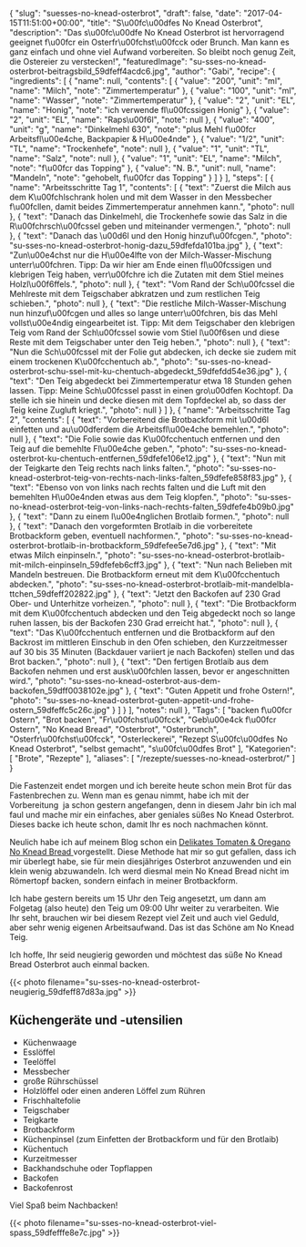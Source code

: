 {
    "slug": "suesses-no-knead-osterbrot",
    "draft": false,
    "date": "2017-04-15T11:51:00+00:00",
    "title": "S\u00fc\u00dfes No Knead Osterbrot",
    "description": "Das s\u00fc\u00dfe No Knead Osterbrot ist hervorragend geeignet f\u00fcr ein Osterfr\u00fchst\u00fcck oder Brunch. Man kann es ganz einfach und ohne viel Aufwand vorbereiten. So bleibt noch genug Zeit, die Ostereier zu verstecken!",
    "featuredImage": "su-sses-no-knead-osterbrot-beitragsbild_59dfeff4acdc6.jpg",
    "author": "Gabi",
    "recipe": {
        "ingredients": [
            {
                "name": null,
                "contents": [
                    {
                        "value": "200",
                        "unit": "ml",
                        "name": "Milch",
                        "note": "Zimmertemperatur"
                    },
                    {
                        "value": "100",
                        "unit": "ml",
                        "name": "Wasser",
                        "note": "Zimmertemperatur"
                    },
                    {
                        "value": "2",
                        "unit": "EL",
                        "name": "Honig",
                        "note": "ich verwende fl\u00fcssigen Honig"
                    },
                    {
                        "value": "2",
                        "unit": "EL",
                        "name": "Raps\u00f6l",
                        "note": null
                    },
                    {
                        "value": "400",
                        "unit": "g",
                        "name": "Dinkelmehl 630",
                        "note": "plus Mehl f\u00fcr Arbeitsfl\u00e4che, Backpapier & H\u00e4nde"
                    },
                    {
                        "value": "1\/2",
                        "unit": "TL",
                        "name": "Trockenhefe",
                        "note": null
                    },
                    {
                        "value": "1",
                        "unit": "TL",
                        "name": "Salz",
                        "note": null
                    },
                    {
                        "value": "1",
                        "unit": "EL",
                        "name": "Milch",
                        "note": "f\u00fcr das Topping"
                    },
                    {
                        "value": "N. B.",
                        "unit": null,
                        "name": "Mandeln",
                        "note": "gehobelt, f\u00fcr das Topping"
                    }
                ]
            }
        ],
        "steps": [
            {
                "name": "Arbeitsschritte Tag 1",
                "contents": [
                    {
                        "text": "Zuerst die Milch aus dem K\u00fchlschrank holen und mit dem Wasser in den Messbecher f\u00fcllen, damit beides Zimmertemperatur annehmen kann.",
                        "photo": null
                    },
                    {
                        "text": "Danach das Dinkelmehl, die Trockenhefe sowie das Salz in die R\u00fchrsch\u00fcssel geben und miteinander vermengen.",
                        "photo": null
                    },
                    {
                        "text": "Danach das \u00d6l und den Honig hinzuf\u00fcgen.",
                        "photo": "su-sses-no-knead-osterbrot-honig-dazu_59dfefda101ba.jpg"
                    },
                    {
                        "text": "Zun\u00e4chst nur die H\u00e4lfte von der Milch-Wasser-Mischung unterr\u00fchren. Tipp: Da wir hier am Ende einen fl\u00fcssigen und klebrigen Teig haben, verr\u00fchre ich die Zutaten mit dem Stiel meines Holzl\u00f6ffels.",
                        "photo": null
                    },
                    {
                        "text": "Vom Rand der Sch\u00fcssel die Mehlreste mit dem Teigschaber abkratzen und zum restlichen Teig schieben.",
                        "photo": null
                    },
                    {
                        "text": "Die restliche Milch-Wasser-Mischung nun hinzuf\u00fcgen und alles so lange unterr\u00fchren, bis das Mehl vollst\u00e4ndig eingearbeitet ist. Tipp: Mit dem Teigschaber den klebrigen Teig vom Rand der Sch\u00fcssel sowie vom Stiel l\u00f6sen und diese Reste mit dem Teigschaber unter den Teig heben.",
                        "photo": null
                    },
                    {
                        "text": "Nun die Sch\u00fcssel mit der Folie gut abdecken, ich decke sie zudem mit einem trockenen K\u00fcchentuch ab.",
                        "photo": "su-sses-no-knead-osterbrot-schu-ssel-mit-ku-chentuch-abgedeckt_59dfefdd54e36.jpg"
                    },
                    {
                        "text": "Den Teig abgedeckt bei Zimmertemperatur etwa 18 Stunden gehen lassen. Tipp: Meine Sch\u00fcssel passt in einen gro\u00dfen Kochtopf. Da stelle ich sie hinein und decke diesen mit dem Topfdeckel ab, so dass der Teig keine Zugluft kriegt.",
                        "photo": null
                    }
                ]
            },
            {
                "name": "Arbeitsschritte Tag 2",
                "contents": [
                    {
                        "text": "Vorbereitend die Brotbackform mit \u00d6l einfetten und au\u00dferdem die Arbeitsfl\u00e4che bemehlen.",
                        "photo": null
                    },
                    {
                        "text": "Die Folie sowie das K\u00fcchentuch entfernen und den Teig auf die bemehlte Fl\u00e4che geben.",
                        "photo": "su-sses-no-knead-osterbrot-ku-chentuch-entfernen_59dfefe106e12.jpg"
                    },
                    {
                        "text": "Nun mit der Teigkarte den Teig rechts nach links falten.",
                        "photo": "su-sses-no-knead-osterbrot-teig-von-rechts-nach-links-falten_59dfefe858f83.jpg"
                    },
                    {
                        "text": "Ebenso von von links nach rechts falten und die Luft mit den bemehlten H\u00e4nden etwas aus dem Teig klopfen.",
                        "photo": "su-sses-no-knead-osterbrot-teig-von-links-nach-rechts-falten_59dfefe4b09b0.jpg"
                    },
                    {
                        "text": "Dann zu einem l\u00e4nglichen Brotlaib formen.",
                        "photo": null
                    },
                    {
                        "text": "Danach den vorgeformten Brotlaib in die vorbereitete Brotbackform geben, eventuell nachformen.",
                        "photo": "su-sses-no-knead-osterbrot-brotlaib-in-brotbackform_59dfefee5e7d6.jpg"
                    },
                    {
                        "text": "Mit etwas Milch einpinseln.",
                        "photo": "su-sses-no-knead-osterbrot-brotlaib-mit-milch-einpinseln_59dfefeb6cff3.jpg"
                    },
                    {
                        "text": "Nun nach Belieben mit Mandeln bestreuen. Die Brotbackform erneut mit dem K\u00fcchentuch abdecken.",
                        "photo": "su-sses-no-knead-osterbrot-brotlaib-mit-mandelbla-ttchen_59dfeff202822.jpg"
                    },
                    {
                        "text": "Jetzt den Backofen auf 230 Grad Ober- und Unterhitze vorheizen.",
                        "photo": null
                    },
                    {
                        "text": "Die Brotbackform mit dem K\u00fcchentuch abdecken und den Teig abgedeckt noch so lange ruhen lassen, bis der Backofen 230 Grad erreicht hat.",
                        "photo": null
                    },
                    {
                        "text": "Das K\u00fcchentuch entfernen und die Brotbackform auf den Backrost im mittleren Einschub in den Ofen schieben,  den Kurzzeitmesser auf 30 bis 35 Minuten (Backdauer variiert je nach Backofen) stellen und das Brot backen.",
                        "photo": null
                    },
                    {
                        "text": "Den fertigen Brotlaib aus dem Backofen nehmen und erst ausk\u00fchlen lassen, bevor er angeschnitten wird.",
                        "photo": "su-sses-no-knead-osterbrot-aus-dem-backofen_59dff0038102e.jpg"
                    },
                    {
                        "text": "Guten Appetit und frohe Ostern!",
                        "photo": "su-sses-no-knead-osterbrot-guten-appetit-und-frohe-ostern_59dfeffc5c26c.jpg"
                    }
                ]
            }
        ],
        "notes": null
    },
    "Tags": [
        "backen f\u00fcr Ostern",
        "Brot backen",
        "Fr\u00fchst\u00fcck",
        "Geb\u00e4ck f\u00fcr Ostern",
        "No Knead Bread",
        "Osterbrot",
        "Osterbrunch",
        "Osterfr\u00fchst\u00fcck",
        "Osterleckerei",
        "Rezept S\u00fc\u00dfes No Knead Osterbrot",
        "selbst gemacht",
        "s\u00fc\u00dfes Brot"
    ],
    "Kategorien": [
        "Brote",
        "Rezepte"
    ],
    "aliases": [
        "\/rezepte\/suesses-no-knead-osterbrot\/"
    ]
}

Die Fastenzeit endet morgen und ich bereite heute schon mein Brot für das Fastenbrechen zu. Wenn man es genau nimmt, habe ich mit der Vorbereitung  ja schon gestern angefangen, denn in diesem Jahr bin ich mal faul und mache mir ein einfaches, aber geniales süßes No Knead Osterbrot. Dieses backe ich heute schon, damit Ihr es noch nachmachen könnt.

Neulich habe ich auf meinem Blog schon ein [Delikates Tomaten & Oregano No Knead Bread ][1]vorgestellt. Diese Methode hat mir so gut gefallen, dass ich mir überlegt habe, sie für mein diesjähriges Osterbrot anzuwenden und ein klein wenig abzuwandeln. Ich werd diesmal mein No Knead Bread nicht im Römertopf backen, sondern einfach in meiner Brotbackform.

Ich habe gestern bereits um 15 Uhr den Teig angesetzt, um dann am Folgetag (also heute) den Teig um 09:00 Uhr weiter zu verarbeiten. Wie Ihr seht, brauchen wir bei diesem Rezept viel Zeit und auch viel Geduld, aber sehr wenig eigenen Arbeitsaufwand. Das ist das Schöne am No Knead Teig.

Ich hoffe, Ihr seid neugierig geworden und möchtest das süße No Knead Bread Osterbrot auch einmal backen.

{{< photo filename="su-sses-no-knead-osterbrot-neugierig_59dfeff87d83a.jpg" >}}

## Küchengeräte und -utensilien

 * Küchenwaage
 * Esslöffel
 * Teelöffel
 * Messbecher
 * große Rührschüssel
 * Holzlöffel oder einen anderen Löffel zum Rühren
 * Frischhaltefolie
 * Teigschaber
 * Teigkarte
 * Brotbackform
 * Küchenpinsel (zum Einfetten der Brotbackform und für den Brotlaib)
 * Küchentuch
 * Kurzeitmesser
 * Backhandschuhe oder Topflappen
 * Backofen
 * Backofenrost

Viel Spaß beim Nachbacken!

{{< photo filename="su-sses-no-knead-osterbrot-viel-spass_59dfefffe8e7c.jpg" >}}

 [1]: https://kochfokus.de/rezepte/delikates-tomaten-oregano-no-knead-bread/